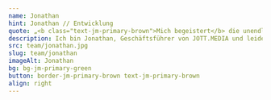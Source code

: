 ```yaml
---
name: Jonathan
hint: Jonathan // Entwicklung
quote: „<b class="text-jm-primary-brown">Mich begeistert</b> die unendliche Kreativität, mit meinen Händen und meinem MacBook <b>die Welt zu bereichern.</b>“
description: Ich bin Jonathan, Geschäftsführer von JOTT.MEDIA und leidenschaftlicher Entwickler und Programmierer. Meine Ausbildung zum Mediengestalter und die Auszeichnung als Deutscher Meister im Webdesign haben mir den Weg in die Welt der digitalen Kreativität geebnet. Mit einer Zertifizierung in Vue bringe ich technisches Know-how und innovative Ideen in jedes Projekt ein. In meiner Freizeit trainiere ich meinen Hund und verbringe wertvolle Zeit mit meiner Familie. „Mich begeistert die unendliche Kreativität, mit meinen Händen und meinem MacBook die Welt zu bereichern.“ Diese Begeisterung treibt mich an, stets neue und kreative Lösungen zu entwickeln und unsere Kunden zu begeistern.
src: team/jonathan.jpg
slug: team/jonathan
imageAlt: Jonathan
bg: bg-jm-primary-green
button: border-jm-primary-brown text-jm-primary-brown
align: right
---
```

